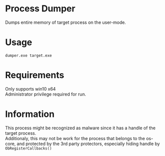 # Process Dumper
Dumps entire memory of target process on the user-mode.

# Usage

```
dumper.exe target.exe
```

# Requirements
Only supports win10 x64  
Administrator privilege required for run.

# Information

This process might be recognized as malware since it has a handle of the target process.  
Additionaly, this may not be work for the process that belongs to the os-core, and protected by the 3rd party protectors, especially hiding handle by `ObRegisterCallbacks()`
